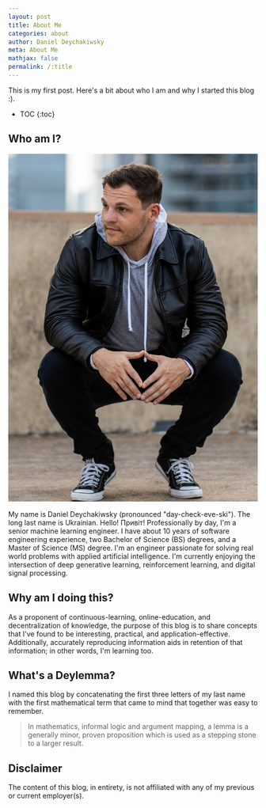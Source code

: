 ```yaml
---
layout: post
title: About Me
categories: about
author: Daniel Deychakiwsky
meta: About Me
mathjax: false
permalink: /:title
---
```


This is my first post. Here's a bit about who I am and why I started this blog :).

* TOC
{:toc}

## Who am I?

![chucks](/assets/images/chucks.png)

My name is Daniel Deychakiwsky 
(pronounced "day-check-eve-ski"). 
The long last name is Ukrainian. Hello! Привіт! 
Professionally by day, I'm a senior machine learning engineer.
I have about 10 years of software engineering experience,
two Bachelor of Science (BS) degrees, and a Master of Science (MS) degree.
I'm an engineer passionate for solving real world problems with 
applied artificial intelligence. I'm currently enjoying the 
intersection of deep generative learning, reinforcement learning, 
and digital signal processing.

## Why am I doing this?

As a proponent of continuous-learning,
online-education, and decentralization of knowledge,
the purpose of this blog is to share concepts that I've found to be interesting,
practical, and application-effective. Additionally, accurately reproducing
information aids in retention of that information; in other words, I'm learning too.

## What's a Deylemma?

I named this blog by concatenating the first three letters of my last name with
the first mathematical term that came to mind that together was easy to remember.

> In mathematics, informal logic and argument mapping,
>a lemma is a generally minor, proven proposition which is used as a
>stepping stone to a larger result.

## Disclaimer

The content of this blog, in entirety,
is not affiliated with any of my previous 
or current employer(s).
